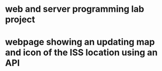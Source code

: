 ﻿# web and server programming lab project
 # webpage showing an updating map and icon of the ISS location using an API
